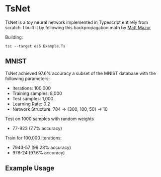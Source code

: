 # TsNet
TsNet is a toy neural network implemented in Typescript entirely from scratch.
I built it by following this backpropagation math by [Matt Mazur](https://mattmazur.com/2015/03/17/a-step-by-step-backpropagation-example/) 

Building:
```
tsc --target es6 Example.Ts
```

## MNIST

TsNet achieved 97.6% accuracy a subset of the MNIST database with the following parameters:
- Iterations: 100,000
- Training samples: 8,000
- Test samples: 1,000
- Learning Rate: 0.2
- Network Structure: 784 => {300, 100, 50} => 10

Test on 1000 samples with random weights
- 77-923 (7.7% accuracy)

Train for 100,000 iterations:
- 7943-57 (99.28% accuracy)
- 976-24 (97.6% accuracy)

## Example Usage

<script src="https://gist.github.com/immortaldigital/f91d960782de929c19b8728f018e54e3.js"></script>

